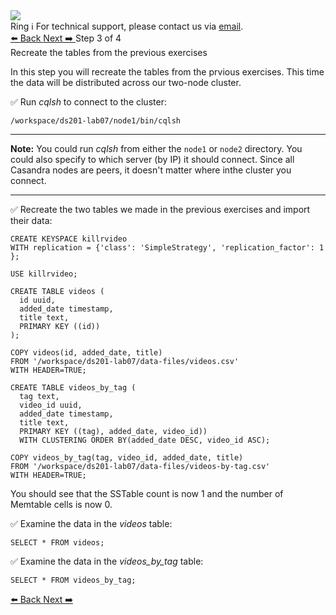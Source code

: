 <!-- TOP -->
<div class="top">
  <img class="scenario-academy-logo" src="https://datastax-academy.github.io/katapod-shared-assets/images/ds-academy-2023.svg" />
  <div class="scenario-title-section">
    <span class="scenario-title">Ring</span>
    <span class="scenario-subtitle">ℹ️ For technical support, please contact us via <a href="mailto:academy@datastax.com">email</a>.</span>
  </div>
</div>

<!-- NAVIGATION -->
<div id="navigation-top" class="navigation-top">
 <a href='command:katapod.loadPage?[{"step":"step2"}]'
   class="btn btn-dark navigation-bottom-left">⬅️ Back
 </a>
   <a href='command:katapod.loadPage?[{"step":"step4"}]' 
    class="btn btn-dark navigation-top-right">Next ➡️
  </a>
<span class="step-count"> Step 3 of 4</span>
</div>

<!-- CONTENT -->

<div class="step-title">Recreate the tables from the previous exercises</div>

In this step you will recreate the tables from the prvious exercises. This time the data will be distributed across our two-node cluster.

✅ Run *cqlsh* to connect to the cluster:
```
/workspace/ds201-lab07/node1/bin/cqlsh
```
---
**Note:** You could run *cqlsh* from either the `node1` or `node2` directory. You could also specify to which server (by IP) it should connect. Since all Casandra nodes are peers, it doesn't matter where inthe cluster you connect.

---

✅ Recreate the two tables we made in the previous exercises and import their data:
```
CREATE KEYSPACE killrvideo 
WITH replication = {'class': 'SimpleStrategy', 'replication_factor': 1 };

USE killrvideo;

CREATE TABLE videos (
  id uuid,
  added_date timestamp,
  title text,
  PRIMARY KEY ((id))
);

COPY videos(id, added_date, title) 
FROM '/workspace/ds201-lab07/data-files/videos.csv' 
WITH HEADER=TRUE;

CREATE TABLE videos_by_tag (
  tag text,
  video_id uuid,
  added_date timestamp,
  title text,
  PRIMARY KEY ((tag), added_date, video_id))
  WITH CLUSTERING ORDER BY(added_date DESC, video_id ASC);

COPY videos_by_tag(tag, video_id, added_date, title) 
FROM '/workspace/ds201-lab07/data-files/videos-by-tag.csv' 
WITH HEADER=TRUE;
```

You should see that the SSTable count is now 1 and the number of Memtable cells is now 0.

✅ Examine the data in the *videos* table:
```
SELECT * FROM videos;
```
✅ Examine the data in the *videos_by_tag* table:
```
SELECT * FROM videos_by_tag;
```
<!-- NAVIGATION -->
<div id="navigation-bottom" class="navigation-bottom">
  <a href='command:katapod.loadPage?[{"step":"step2"}]'
   class="btn btn-dark navigation-bottom-left">⬅️ Back
 </a>
   <a href='command:katapod.loadPage?[{"step":"step4"}]' 
    class="btn btn-dark navigation-top-right">Next ➡️
  </a>
</div>

